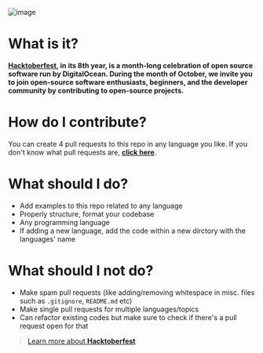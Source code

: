 ![image](https://user-images.githubusercontent.com/46562212/135563888-44eacec8-3a7a-4444-88d0-d80593aabd68.png)

# What is it?
**[Hacktoberfest](https://hacktoberfest.digitalocean.com), in its 8th year, is a month-long celebration of open source software run by DigitalOcean. During the month of October, we invite you to join open-source software enthusiasts, beginners, and the developer community by contributing to open-source projects.**

# How do I contribute?
You can create 4 pull requests to this repo in any language you like. If you don't know what pull requests are, **[click here](https://opensource.com/article/19/7/create-pull-request-github)**.

# What should I do?
- Add examples to this repo related to any language
- Properly structure, format your codebase
- Any programming language 
- If adding a new language, add the code within a new dirctory with the languages' name

# What should I not do?
- Make spam pull requests (like adding/removing whitespace in misc. files such as `.gitignore`, `README.md` etc)
- Make single pull requests for multiple languages/topics
- Can refactor existing codes but make sure to check if there's a pull request open for that


> [Learn more about **Hacktoberfest**](https://hacktoberfest.digitalocean.com)

